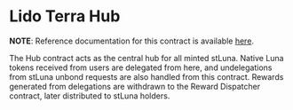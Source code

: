 # Lido Terra Hub  <!-- omit in toc -->

**NOTE**: Reference documentation for this contract is available [here](https://lidofinance.github.io/terra-docs/contracts/hub).

The Hub contract acts as the central hub for all minted stLuna. Native Luna tokens received from users are delegated from here, and undelegations from stLuna unbond requests are also handled from this contract. Rewards generated from delegations are withdrawn to the Reward Dispatcher contract, later distributed to stLuna holders.
